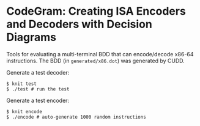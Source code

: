 # CodeGram: Creating ISA Encoders and Decoders with Decision Diagrams

Tools for evaluating a multi-terminal BDD that can encode/decode x86-64
instructions. The BDD (in `generated/x86.dot`) was generated by CUDD.

Generate a test decoder:

```
$ knit test
$ ./test # run the test
```

Generate a test encoder:

```
$ knit encode
$ ./encode # auto-generate 1000 random instructions
```
